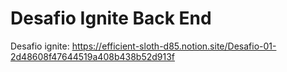 # Desafio Ignite Back End 

Desafio ignite: https://efficient-sloth-d85.notion.site/Desafio-01-2d48608f47644519a408b438b52d913f
